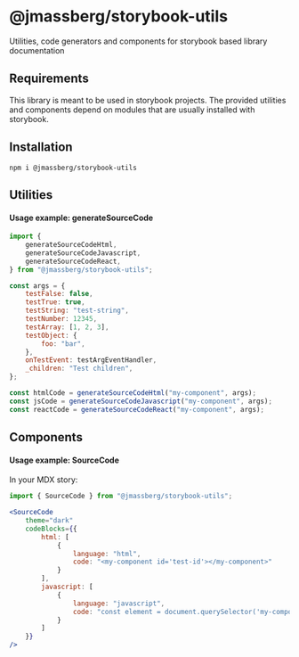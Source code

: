 # @jmassberg/storybook-utils

Utilities, code generators and components for storybook based library documentation

## Requirements

This library is meant to be used in storybook projects.
The provided utilities and components depend on modules that are usually installed with storybook.

## Installation

```shell
npm i @jmassberg/storybook-utils
```

## Utilities

#### Usage example: generateSourceCode

```jsx
import {
    generateSourceCodeHtml,
    generateSourceCodeJavascript,
    generateSourceCodeReact,
} from "@jmassberg/storybook-utils";

const args = {
    testFalse: false,
    testTrue: true,
    testString: "test-string",
    testNumber: 12345,
    testArray: [1, 2, 3],
    testObject: {
        foo: "bar",
    },
    onTestEvent: testArgEventHandler,
    _children: "Test children",
};

const htmlCode = generateSourceCodeHtml("my-component", args);
const jsCode = generateSourceCodeJavascript("my-component", args);
const reactCode = generateSourceCodeReact("my-component", args);
```

## Components

#### Usage example: SourceCode

In your MDX story:

```jsx
import { SourceCode } from "@jmassberg/storybook-utils";

<SourceCode
    theme="dark"
    codeBlocks={{
        html: [
            {
                language: "html",
                code: "<my-component id='test-id'></my-component>"
            }
        ],
        javascript: [
            {
                language: "javascript",
                code: "const element = document.querySelector('my-component#test-id');"
            }
        ]
    }}
/>
```
